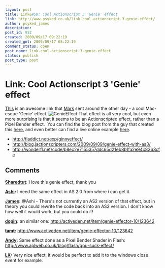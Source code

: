 ```yaml
---
layout: post
title: Link&#58; Cool Actionscript 3 'Genie' effect
link: http://www.psyked.co.uk/link-cool-actionscript-3-genie-effect/
author: psyked_james
description: 
post_id: 952
created: 2009/09/17 09:22:19
created_gmt: 2009/09/17 08:22:19
comment_status: open
post_name: link-cool-actionscript-3-genie-effect
status: publish
post_type: post
---
```


# Link: Cool Actionscript 3 'Genie' effect

[This](http://fladdict.net/exp/ginnyeffect/) is an awesome link that [Mark](http://markstar.co.uk/) sent around the other day - a cool Mac-esque 'Genie' effect. ![GenieEffect](http://uploads.psyked.co.uk/2009/09/Clipboard-data-15-09-09-22-37-17.jpg) That effect is all very cool, but even more surprising is that it seems to be an Actionscripted effect, rather than a Pixel Bender effect.  You can find the blog post from the guy that created this [here](http://blog.jactionscripters.com/2009/09/09/genie-effect-with-as3/), and even better can find a live online example [here](http://wonderfl.net/code/b8ec2e7155357ddc65d21eb8b1fa2e94c8363cfc). 

  * <http://fladdict.net/exp/ginnyeffect/>
  * <http://blog.jactionscripters.com/2009/09/09/genie-effect-with-as3/>
  * <http://wonderfl.net/code/b8ec2e7155357ddc65d21eb8b1fa2e94c8363cfc>

## Comments

**[Sharedtut](#684 "2010-02-03 04:49:04"):** I love this genie effect, thank you

**[Ashi](#685 "2010-04-05 07:38:46"):** I need the same effect in AS 2.0 from where i can get it.

**[James](#686 "2010-04-09 13:34:48"):** @Ashi - There's not currently an AS2 version of that effect, but in theory you could rewrite the code back into an AS2 version. I don't know how well it would work, but you could do it!

**[dopin](#687 "2010-09-18 10:39:27"):** an similar one: <http://activeden.net/item/genie-effector-10/123642>

**[tamt](#688 "2010-09-30 01:35:42"):** http://www.activeden.net/item/genie-effector-10/123642

**[Andy](#689 "2011-03-15 21:17:42"):** Same effect done as a Pixel Bender Shader in Flash: http://www.aplweb.co.uk/blog/flash/gpu-suck-effect/

**[LK](#690 "2012-06-27 13:18:43"):** Very nice effect, it would be perfect to add it to the windows close event for example.

